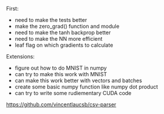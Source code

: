 First:

- need to make the tests better
- make the zero_grad() function and module
- need to make the tanh backprop better
- need to make the NN more efficient
- leaf flag on which gradients to calculate

Extensions:

- figure out how to do MNIST in numpy
- can try to make this work with MNIST
- can make this work better with vectors and batches
- create some basic numpy function like numpy dot product
- can try to write some rudiementary CUDA code

https://github.com/vincentlaucsb/csv-parser
